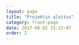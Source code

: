 ```yaml
---
layout: page
title: "Projektin aloitus"
category: front-page
date: 2017-06-02 15:23:07
order: 2
---
```


